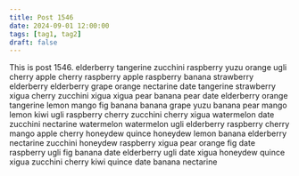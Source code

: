 ```yaml
---
title: Post 1546
date: 2024-09-01 12:00:00
tags: [tag1, tag2]
draft: false
---
```

This is post 1546.
elderberry
tangerine
zucchini
raspberry
yuzu
orange
ugli
cherry
apple
cherry
raspberry
apple
raspberry
banana
strawberry
elderberry
elderberry
grape
orange
nectarine
date
tangerine
strawberry
xigua
cherry
zucchini
xigua
xigua
pear
banana
pear
date
elderberry
orange
tangerine
lemon
mango
fig
banana
banana
grape
yuzu
banana
pear
mango
lemon
kiwi
ugli
raspberry
cherry
zucchini
cherry
xigua
watermelon
date
zucchini
nectarine
watermelon
watermelon
ugli
elderberry
raspberry
cherry
mango
apple
cherry
honeydew
quince
honeydew
lemon
banana
elderberry
nectarine
zucchini
honeydew
raspberry
xigua
pear
orange
fig
date
raspberry
ugli
fig
banana
date
elderberry
ugli
date
xigua
honeydew
quince
xigua
zucchini
cherry
kiwi
quince
date
banana
nectarine
